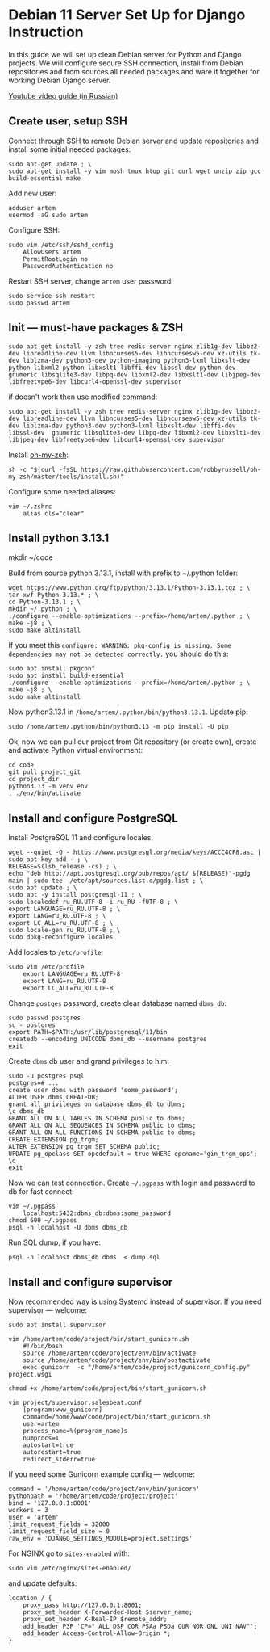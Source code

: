 # Debian 11 Server Set Up for Django Instruction

In this guide we will set up clean Debian server for Python and Django projects. We will configure secure SSH connection, install from Debian repositories and from sources all needed packages and ware it together for working Debian Django server.

[Youtube video guide (in Russian)](https://www.youtube.com/watch?v=FLiKTJqyyvs)

## Create user, setup SSH

Connect through SSH to remote Debian server and update repositories and install some initial needed packages:

```
sudo apt-get update ; \
sudo apt-get install -y vim mosh tmux htop git curl wget unzip zip gcc build-essential make
```

Add new user:
```
adduser artem
usermod -aG sudo artem
```

Configure SSH:

```
sudo vim /etc/ssh/sshd_config
    AllowUsers artem
    PermitRootLogin no
    PasswordAuthentication no
```

Restart SSH server, change `artem` user password:

```
sudo service ssh restart
sudo passwd artem
```

## Init — must-have packages & ZSH

```
sudo apt-get install -y zsh tree redis-server nginx zlib1g-dev libbz2-dev libreadline-dev llvm libncurses5-dev libncursesw5-dev xz-utils tk-dev liblzma-dev python3-dev python-imaging python3-lxml libxslt-dev python-libxml2 python-libxslt1 libffi-dev libssl-dev python-dev gnumeric libsqlite3-dev libpq-dev libxml2-dev libxslt1-dev libjpeg-dev libfreetype6-dev libcurl4-openssl-dev supervisor
```

if doesn't work then use modified command:

```
sudo apt-get install -y zsh tree redis-server nginx zlib1g-dev libbz2-dev libreadline-dev llvm libncurses5-dev libncursesw5-dev xz-utils tk-dev liblzma-dev python3-dev python3-lxml libxslt-dev libffi-dev libssl-dev  gnumeric libsqlite3-dev libpq-dev libxml2-dev libxslt1-dev libjpeg-dev libfreetype6-dev libcurl4-openssl-dev supervisor
```

Install [oh-my-zsh](https://github.com/robbyrussell/oh-my-zsh):

```
sh -c "$(curl -fsSL https://raw.githubusercontent.com/robbyrussell/oh-my-zsh/master/tools/install.sh)"
```

Configure some needed aliases:

```
vim ~/.zshrc
    alias cls="clear"
```

## Install python 3.13.1

mkdir ~/code

Build from source python 3.13.1, install with prefix to ~/.python folder:

```
wget https://www.python.org/ftp/python/3.13.1/Python-3.13.1.tgz ; \
tar xvf Python-3.13.* ; \
cd Python-3.13.1 ; \
mkdir ~/.python ; \
./configure --enable-optimizations --prefix=/home/artem/.python ; \
make -j8 ; \
sudo make altinstall
```

If you meet this ```configure: WARNING: pkg-config is missing. Some dependencies may not be detected correctly.``` you should do this:

```
sudo apt install pkgconf
sudo apt install build-essential
./configure --enable-optimizations --prefix=/home/artem/.python ; \
make -j8 ; \
sudo make altinstall
```

Now python3.13.1 in `/home/artem/.python/bin/python3.13.1`. Update pip:

```
sudo /home/artem/.python/bin/python3.13 -m pip install -U pip
```

Ok, now we can pull our project from Git repository (or create own), create and activate Python virtual environment:

```
cd code
git pull project_git
cd project_dir
python3.13 -m venv env
. ./env/bin/activate
```

## Install and configure PostgreSQL

Install PostgreSQL 11 and configure locales.

```
wget --quiet -O - https://www.postgresql.org/media/keys/ACCC4CF8.asc | sudo apt-key add - ; \
RELEASE=$(lsb_release -cs) ; \
echo "deb http://apt.postgresql.org/pub/repos/apt/ ${RELEASE}"-pgdg main | sudo tee  /etc/apt/sources.list.d/pgdg.list ; \
sudo apt update ; \
sudo apt -y install postgresql-11 ; \
sudo localedef ru_RU.UTF-8 -i ru_RU -fUTF-8 ; \
export LANGUAGE=ru_RU.UTF-8 ; \
export LANG=ru_RU.UTF-8 ; \
export LC_ALL=ru_RU.UTF-8 ; \
sudo locale-gen ru_RU.UTF-8 ; \
sudo dpkg-reconfigure locales
```

Add locales to `/etc/profile`:

```
sudo vim /etc/profile
    export LANGUAGE=ru_RU.UTF-8
    export LANG=ru_RU.UTF-8
    export LC_ALL=ru_RU.UTF-8
```

Change `postges` password, create clear database named `dbms_db`:

```
sudo passwd postgres
su - postgres
export PATH=$PATH:/usr/lib/postgresql/11/bin
createdb --encoding UNICODE dbms_db --username postgres
exit
```

Create `dbms` db user and grand privileges to him:

```
sudo -u postgres psql
postgres=# ...
create user dbms with password 'some_password';
ALTER USER dbms CREATEDB;
grant all privileges on database dbms_db to dbms;
\c dbms_db
GRANT ALL ON ALL TABLES IN SCHEMA public to dbms;
GRANT ALL ON ALL SEQUENCES IN SCHEMA public to dbms;
GRANT ALL ON ALL FUNCTIONS IN SCHEMA public to dbms;
CREATE EXTENSION pg_trgm;
ALTER EXTENSION pg_trgm SET SCHEMA public;
UPDATE pg_opclass SET opcdefault = true WHERE opcname='gin_trgm_ops';
\q
exit
```

Now we can test connection. Create `~/.pgpass` with login and password to db for fast connect:

```
vim ~/.pgpass
	localhost:5432:dbms_db:dbms:some_password
chmod 600 ~/.pgpass
psql -h localhost -U dbms dbms_db
```

Run SQL dump, if you have:

```
psql -h localhost dbms_db dbms  < dump.sql
```

## Install and configure supervisor

Now recommended way is using Systemd instead of supervisor. If you need supervisor — welcome:

```
sudo apt install supervisor

vim /home/artem/code/project/bin/start_gunicorn.sh
	#!/bin/bash
	source /home/artem/code/project/env/bin/activate
	source /home/artem/code/project/env/bin/postactivate
	exec gunicorn  -c "/home/artem/code/project/gunicorn_config.py" project.wsgi

chmod +x /home/artem/code/project/bin/start_gunicorn.sh

vim project/supervisor.salesbeat.conf
	[program:www_gunicorn]
	command=/home/www/code/project/bin/start_gunicorn.sh
	user=artem
	process_name=%(program_name)s
	numprocs=1
	autostart=true
	autorestart=true
	redirect_stderr=true
```

If you need some Gunicorn example config — welcome:

```
command = '/home/artem/code/project/env/bin/gunicorn'
pythonpath = '/home/artem/code/project/project'
bind = '127.0.0.1:8001'
workers = 3
user = 'artem'
limit_request_fields = 32000
limit_request_field_size = 0
raw_env = 'DJANGO_SETTINGS_MODULE=project.settings'
```

For NGINX go to ```sites-enabled``` with:

```
sudo vim /etc/nginx/sites-enabled/
```

and update defaults:

```
location / {
	proxy_pass http://127.0.0.1:8001;
	proxy_set_header X-Forwarded-Host $server_name;
	proxy_set_header X-Real-IP $remote_addr;
	add_header P3P 'CP=" ALL DSP COR PSAa PSDa OUR NOR ONL UNI NAV"';
	add_header Access-Control-Allow-Origin *;
}
```

